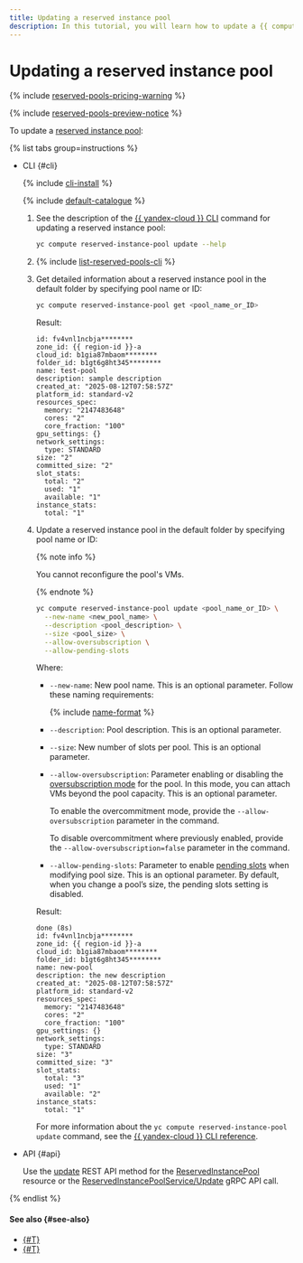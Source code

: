 ```yaml
---
title: Updating a reserved instance pool
description: In this tutorial, you will learn how to update a {{ compute-full-name }} reserved instance pool.
---
```


# Updating a reserved instance pool

{% include [reserved-pools-pricing-warning](../../../_includes/compute/reserved-pools-pricing-warning.md) %}

{% include [reserved-pools-preview-notice](../../../_includes/compute/reserved-pools-preview-notice.md) %}

To update a [reserved instance pool](../../concepts/reserved-pools.md):

{% list tabs group=instructions %}

- CLI {#cli}

  {% include [cli-install](../../../_includes/cli-install.md) %}

  {% include [default-catalogue](../../../_includes/default-catalogue.md) %}

  1. See the description of the [{{ yandex-cloud }} CLI](../../../cli/index.yaml) command for updating a reserved instance pool:

      ```bash
      yc compute reserved-instance-pool update --help
      ```
  1. {% include [list-reserved-pools-cli](../../../_includes/compute/list-reserved-pools-cli.md) %}
  1. Get detailed information about a reserved instance pool in the default folder by specifying pool name or ID:

      ```bash
      yc compute reserved-instance-pool get <pool_name_or_ID>
      ```

      Result:

      ```text
      id: fv4vnl1ncbja********
      zone_id: {{ region-id }}-a
      cloud_id: b1gia87mbaom********
      folder_id: b1gt6g8ht345********
      name: test-pool
      description: sample description
      created_at: "2025-08-12T07:58:57Z"
      platform_id: standard-v2
      resources_spec:
        memory: "2147483648"
        cores: "2"
        core_fraction: "100"
      gpu_settings: {}
      network_settings:
        type: STANDARD
      size: "2"
      committed_size: "2"
      slot_stats:
        total: "2"
        used: "1"
        available: "1"
      instance_stats:
        total: "1"
      ```
  1. Update a reserved instance pool in the default folder by specifying pool name or ID:

      {% note info %}

      You cannot reconfigure the pool's VMs.

      {% endnote %}

      ```bash
      yc compute reserved-instance-pool update <pool_name_or_ID> \
        --new-name <new_pool_name> \
        --description <pool_description> \
        --size <pool_size> \
        --allow-oversubscription \
        --allow-pending-slots
      ```

      Where:
      * `--new-name`: New pool name. This is an optional parameter. Follow these naming requirements:

          {% include [name-format](../../../_includes/name-format.md) %}

      * `--description`: Pool description. This is an optional parameter.
      * `--size`: New number of slots per pool. This is an optional parameter.
      * `--allow-oversubscription`: Parameter enabling or disabling the [oversubscription mode](../../concepts/reserved-pools.md#oversubscription) for the pool. In this mode, you can attach VMs beyond the pool capacity. This is an optional parameter.

          To enable the overcommitment mode, provide the `--allow-oversubscription` parameter in the command.

          To disable overcommitment where previously enabled, provide the `--allow-oversubscription=false` parameter in the command.
      * `--allow-pending-slots`: Parameter to enable [pending slots](../../concepts/reserved-pools.md#pending-slots) when modifying pool size. This is an optional parameter. By default, when you change a pool’s size, the pending slots setting is disabled.

      Result:

      ```text
      done (8s)
      id: fv4vnl1ncbja********
      zone_id: {{ region-id }}-a
      cloud_id: b1gia87mbaom********
      folder_id: b1gt6g8ht345********
      name: new-pool
      description: the new description
      created_at: "2025-08-12T07:58:57Z"
      platform_id: standard-v2
      resources_spec:
        memory: "2147483648"
        cores: "2"
        core_fraction: "100"
      gpu_settings: {}
      network_settings:
        type: STANDARD
      size: "3"
      committed_size: "3"
      slot_stats:
        total: "3"
        used: "1"
        available: "2"
      instance_stats:
        total: "1"
      ```

      For more information about the `yc compute reserved-instance-pool update` command, see the [{{ yandex-cloud }} CLI reference](../../../cli/cli-ref/compute/cli-ref/reserved-instance-pool/update.md).

- API {#api}

  Use the [update](../../api-ref/ReservedInstancePool/update.md) REST API method for the [ReservedInstancePool](../../api-ref/ReservedInstancePool/index.md) resource or the [ReservedInstancePoolService/Update](../../api-ref/grpc/ReservedInstancePool/update.md) gRPC API call.

{% endlist %}

#### See also {#see-also}

* [{#T}](./manage-pool-vms.md)
* [{#T}](../../concepts/reserved-pools.md)